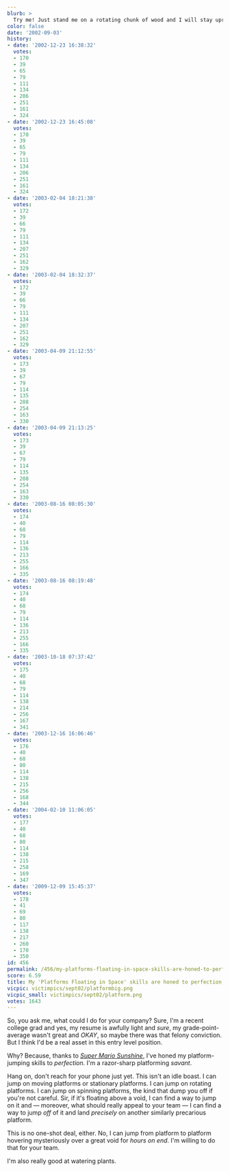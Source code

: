 ```yaml
---
blurb: >
  Try me! Just stand me on a rotating chunk of wood and I will stay upright for HOURS.
color: false
date: '2002-09-03'
history:
- date: '2002-12-23 16:38:32'
  votes:
  - 170
  - 39
  - 65
  - 79
  - 111
  - 134
  - 206
  - 251
  - 161
  - 324
- date: '2002-12-23 16:45:08'
  votes:
  - 170
  - 39
  - 65
  - 79
  - 111
  - 134
  - 206
  - 251
  - 161
  - 324
- date: '2003-02-04 18:21:38'
  votes:
  - 172
  - 39
  - 66
  - 79
  - 111
  - 134
  - 207
  - 251
  - 162
  - 329
- date: '2003-02-04 18:32:37'
  votes:
  - 172
  - 39
  - 66
  - 79
  - 111
  - 134
  - 207
  - 251
  - 162
  - 329
- date: '2003-04-09 21:12:55'
  votes:
  - 173
  - 39
  - 67
  - 79
  - 114
  - 135
  - 208
  - 254
  - 163
  - 330
- date: '2003-04-09 21:13:25'
  votes:
  - 173
  - 39
  - 67
  - 79
  - 114
  - 135
  - 208
  - 254
  - 163
  - 330
- date: '2003-08-16 08:05:30'
  votes:
  - 174
  - 40
  - 68
  - 79
  - 114
  - 136
  - 213
  - 255
  - 166
  - 335
- date: '2003-08-16 08:19:48'
  votes:
  - 174
  - 40
  - 68
  - 79
  - 114
  - 136
  - 213
  - 255
  - 166
  - 335
- date: '2003-10-18 07:37:42'
  votes:
  - 175
  - 40
  - 68
  - 79
  - 114
  - 138
  - 214
  - 256
  - 167
  - 341
- date: '2003-12-16 16:06:46'
  votes:
  - 176
  - 40
  - 68
  - 80
  - 114
  - 138
  - 215
  - 256
  - 168
  - 344
- date: '2004-02-10 11:06:05'
  votes:
  - 177
  - 40
  - 68
  - 80
  - 114
  - 138
  - 215
  - 258
  - 169
  - 347
- date: '2009-12-09 15:45:37'
  votes:
  - 178
  - 41
  - 69
  - 80
  - 117
  - 138
  - 217
  - 260
  - 170
  - 350
id: 456
permalink: /456/my-platforms-floating-in-space-skills-are-honed-to-perfection-sir/
score: 6.59
title: My 'Platforms Floating in Space' skills are honed to perfection, sir.
vicpic: victimpics/sept02/platformbig.png
vicpic_small: victimpics/sept02/platform.png
votes: 1643
---
```


So, you ask me, what could I do for your company? Sure, I'm a recent
college grad and yes, my resume is awfully light and *sure*, my
grade-point-average wasn't great and *OKAY*, so maybe there was that
felony conviction. But I think I'd be a real asset in this entry level
position.

Why? Because, thanks to [*Super Mario
Sunshine*](https://web.archive.org/web/20020903000000/http://www.planetnintendo.com/features/gcn/reviews/sunshine/),
I've honed my platform-jumping skills to *perfection.* I'm a razor-sharp
platforming *savant*.

Hang on, don't reach for your phone just yet. This isn't an idle boast.
I can jump on moving platforms or stationary platforms. I can jump on
rotating platforms. I can jump on spinning platforms, the kind that dump
you off if you're not careful. Sir, if it's floating above a void, I can
find a way to jump on it and — moreover, what should really appeal to
your team — I can find a way to jump *off* of it and land *precisely*
on another similarly precarious platform.

This is no one-shot deal, either. No, I can jump from platform to
platform hovering mysteriously over a great void for *hours on end*. I'm
willing to do that for your team.

I'm also really good at watering plants.